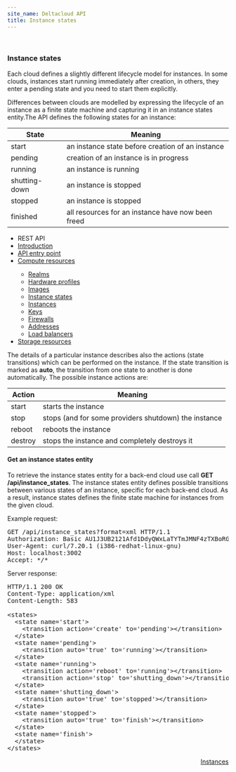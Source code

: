 ```yaml
---
site_name: Deltacloud API
title: Instance states
---
```

<br/>

<div class="row">
  <div class="span9">

<h3 id="instance-states">Instance states</h3>

<p>
Each cloud defines a slightly different lifecycle model for instances. In some clouds, instances start running immediately after creation, in others, they enter a pending state and you need to start them explicitly.
</p>

<p>
Differences between clouds are modelled by expressing the lifecycle of an instance as a finite state machine and capturing it in an instance states entity.The API defines the following states for an instance:</p>

<table class="table table-condensed table-striped">
  <thead>
    <tr>
      <th>State</th>
      <th>Meaning</th>
    </tr>
  </thead>
  <tbody>
    <tr>
      <td>start</td>
      <td>an instance state before creation of an instance</td>
    </tr>
    <tr>
      <td>pending</td>
      <td>creation of an instance is in progress</td>
    </tr>
    <tr>
      <td>running</td>
      <td>an instance is running</td>
    </tr>
    <tr>
      <td>shutting-down</td>
      <td>an instance is stopped</td>
    </tr>
    <tr>
      <td>stopped</td>
      <td>an instance is stopped</td>
    </tr>
    <tr>
      <td>finished</td>
      <td>all resources for an instance have now been freed</td>
    </tr>
  </tbody>
</table>

  </div>
  <div class="span3">

<ul class="nav nav-list well">
  <li class="nav-header">
    REST API
  </li>
  <li><a href="/rest-api.html">Introduction</a></li>
  <li><a href="/api-entry-point.html">API entry point</a></li>
  <li><a href="/compute-resources.html">Compute resources</a></li>
  <ul class="nav nav-list">
    <li><a href="/compute-resources.html">Realms</a></li>
    <li><a href="/hardware-profiles.html">Hardware profiles</a></li>
    <li><a href="/images.html">Images</a></li>
    <li class="active"><a href="#instance-states">Instance states</a></li>
    <li><a href="/instances.html">Instances</a></li>
    <li><a href="/keys.html">Keys</a></li>
    <li><a href="/firewalls.html">Firewalls</a></li>
    <li><a href="/addresses.html">Addresses</a></li>
    <li><a href="/load-balancers.html">Load balancers</a></li>
  </ul>
  <li><a href="/storage-resources.html">Storage resources</a></li>
</ul>

  </div>
</div>

<p>
The details of a particular instance describes also the actions (state transitions) which can be performed on the instance. If the state transition is marked as <strong>auto</strong>, the transition from one state to another is done automatically. The possible instance actions are:
</p>


<table class="table table-condensed table-striped">
 <thead>
  <tr>
   <th>Action</th>
   <th>Meaning</th>
  </tr>
 </thead>
 <tbody>
  <tr>
   <td>start</td>
   <td>starts the instance</td>
  </tr>
  <tr>
   <td>stop</td>
   <td>stops (and for some providers shutdown) the instance</td>
  </tr>
  <tr>
   <td>reboot</td>
   <td>reboots the instance</td>
  </tr>
  <tr>
   <td>destroy</td>
   <td>stops the instance and completely destroys it</td>
  </tr>
 </tbody>
</table>


<h4>Get an instance states entity</h4>

To retrieve the instance states entity for a back-end cloud use call <strong>GET /api/instance_states</strong>. The instance states entity defines possible transitions between various states of an instance, specific for each back-end cloud. As a result, instance states defines the finite state machine for instances from the given cloud.

<p>Example request:</p>

<pre>
GET /api/instance_states?format=xml HTTP/1.1
Authorization: Basic AU1J3UB2121Afd1DdyQWxLaTYTmJMNF4zTXBoRGdhMDh2RUw5ZDAN9zVXVa==
User-Agent: curl/7.20.1 (i386-redhat-linux-gnu)
Host: localhost:3002
Accept: */*
</pre>

<p>Server response:</p>

<pre>
HTTP/1.1 200 OK
Content-Type: application/xml
Content-Length: 583

&lt;states&gt;
  &lt;state name='start'&gt;
    &lt;transition action='create' to='pending'&gt;&lt;/transition&gt;
  &lt;/state&gt;
  &lt;state name='pending'&gt;
    &lt;transition auto='true' to='running'&gt;&lt;/transition&gt;
  &lt;/state&gt;
  &lt;state name='running'&gt;
    &lt;transition action='reboot' to='running'&gt;&lt;/transition&gt;
    &lt;transition action='stop' to='shutting_down'&gt;&lt;/transition&gt;
  &lt;/state&gt;
  &lt;state name='shutting_down'&gt;
    &lt;transition auto='true' to='stopped'&gt;&lt;/transition&gt;
  &lt;/state&gt;
  &lt;state name='stopped'&gt;
    &lt;transition auto='true' to='finish'&gt;&lt;/transition&gt;
  &lt;/state&gt;
  &lt;state name='finish'&gt;
  &lt;/state&gt;
&lt;/states&gt;
</pre>

<a class="btn btn-inverse btn-large" style="float: right" href="/instances.html">Instances <i class="icon-arrow-right icon-white" style="vertical-align:baseline"> </i></a>

<br/>
